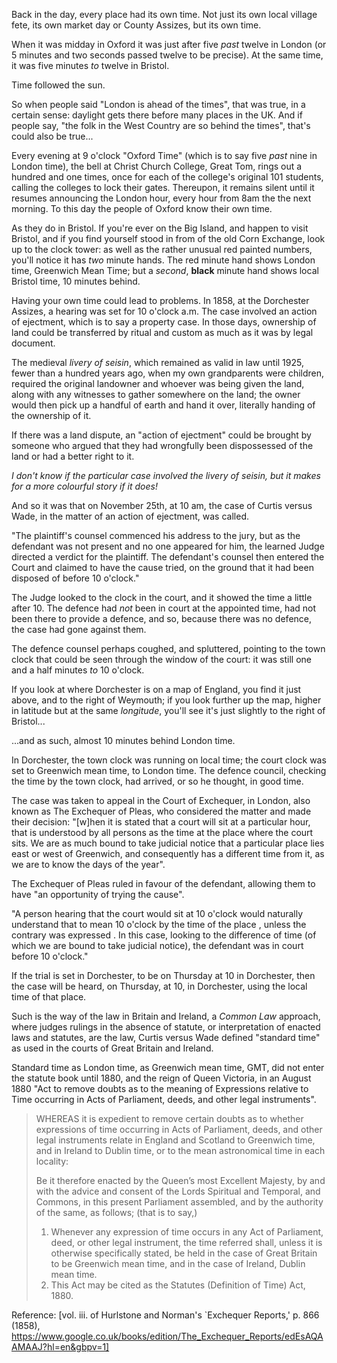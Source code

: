 Back in the day, every place had its own time. Not just its own local village fete, its own market day or County Assizes, but its own time. 

When it was midday in Oxford it was just after five *past* twelve in London (or 5 minutes and two seconds passed twelve to be precise). At the same time, it was five minutes *to* twelve in Bristol.

Time followed the sun.

So when people said "London is ahead of the times", that was true, in a certain sense: daylight gets there before many places in the UK. And if people say, "the folk in the West Country are so behind the times", that's could also be true...

Every evening at 9 o'clock "Oxford Time" (which is to say five *past* nine in London time), the bell  at Christ Church College, Great Tom, rings out a hundred and one times, once for each of the college's original 101 students, calling the colleges to lock their gates. Thereupon, it remains silent until it resumes announcing the London hour, every hour from 8am the the next morning. To this day the people of Oxford know their own time.

As they do in Bristol. If you're ever on the Big Island, and happen to visit Bristol, and if you find yourself stood in from of the old Corn Exchange, look up to the clock tower: as well as the rather unusual red painted numbers, you'll notice it has *two* minute hands. The red minute hand shows London time, Greenwich Mean Time; but a *second*, __black__ minute hand shows local Bristol time, 10 minutes behind.

Having your own time could lead to problems. In 1858, at the Dorchester Assizes, a hearing was set for 10 o'clock a.m. The case involved an action of ejectment, which is to say a property case. In those days, ownership of land could be transferred by ritual and custom as much as it was by legal document.

The medieval *livery of seisin*, which remained as valid in law until 1925, fewer than a hundred years ago, when my own grandparents were children, required the original landowner and whoever was being given the land, along with any witnesses to gather somewhere on the land; the owner would then pick up a handful of earth and hand it over, literally handing of the ownership of it.

If there was a land dispute, an "action of ejectment" could be brought by someone who argued that they had wrongfully been dispossessed of the land or had a better right to it.

*I don't know if the particular case involved the livery of seisin, but it makes for a more colourful story if it does!*

And so it was that on November 25th, at 10 am, the case of Curtis versus Wade, in the matter of an action of ejectment, was called.

"The plaintiff's counsel commenced his address to the jury, but as the defendant was not present and no one appeared for him, the learned Judge directed a verdict for the plaintiff. The defendant's counsel then entered the Court and claimed to have the cause tried, on the ground that it had been disposed of before 10 o'clock."

The Judge looked to the clock in the court, and it showed the time a little after 10. The defence had *not* been in court at the appointed time, had not been there to provide a defence, and so, because there was no defence, the case had gone against them.

The defence counsel perhaps coughed, and spluttered, pointing to the town clock that could be seen through the window of the court: it was still one and a half minutes *to* 10 o'clock.

If you look at where Dorchester is on a map of England, you find it just above, and to the right of Weymouth; if you look further up the map, higher in latitude but at the same *longitude*, you'll see it's just slightly to the right of Bristol...

...and as such, almost 10 minutes behind London time.

In Dorchester, the town clock was running on local time; the court clock was set to Greenwich mean time, to London time. The defence council, checking the time by the town clock, had arrived, or so he thought, in good time.

The case was taken to appeal in the Court of Exchequer, in London, also known as The Exchequer of Pleas, who considered the matter and made their decision: "[w]hen it is stated that a court will sit at a particular hour, that is understood by all persons as the time at the place where the court sits. We are as much bound to take judicial notice that a particular place lies east or west of Greenwich, and consequently has a different time from it, as we are to know the days of the year". 

The Exchequer of Pleas ruled in favour of the defendant, allowing them to have "an opportunity of trying the cause".

"A person hearing that the court would sit at 10 o'clock would naturally understand that to mean 10 o'clock by the time of the place , unless the contrary was expressed . In this case, looking to the difference of time (of which we are bound to take judicial notice), the defendant was in court before 10 o'clock."

If the trial is set in Dorchester, to be on Thursday at 10 in Dorchester, then the case will be heard, on Thursday, at 10, in Dorchester, using the local time of that place.


Such is the way of the law in Britain and Ireland, a *Common Law* approach, where judges rulings in the absence of statute, or interpretation of enacted laws and statutes, are the law, Curtis versus Wade defined "standard time" as used in the courts of Great Britain and Ireland.

Standard time as London time, as Greenwich mean time, GMT, did not enter the statute book until 1880, and the reign of Queen Victoria, in an August 1880 "Act to remove doubts as to the meaning of Expressions relative to Time occurring in Acts of Parliament, deeds, and other legal instruments".

> WHEREAS it is expedient to remove certain doubts as to whether expressions of time occurring in Acts of Parliament, deeds, and other legal instruments relate in England and Scotland to Greenwich time, and in Ireland to Dublin time, or to the mean astronomical time in each locality:
> 
> Be it therefore enacted by the Queen’s most Excellent Majesty, by and with the advice and consent of the Lords Spiritual and Temporal, and Commons, in this present Parliament assembled, and by the authority of the same, as follows; (that is to say,)
> 
> 1. Whenever any expression of time occurs in any Act of Parliament, deed, or other legal instrument, the time referred shall, unless it is otherwise specifically stated, be held in the case of Great Britain to be Greenwich mean time, and in the case of Ireland, Dublin mean time.
> 2. This Act may be cited as the Statutes (Definition of Time) Act, 1880.
  
  
Reference: [vol. iii. of Hurlstone and Norman's `Exchequer Reports,' p. 866 (1858), https://www.google.co.uk/books/edition/The_Exchequer_Reports/edEsAQAAMAAJ?hl=en&gbpv=1]
